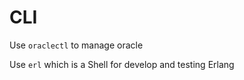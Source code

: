 # CLI

Use `oraclectl` to manage oracle  

Use `erl` which is a Shell for develop and testing Erlang  